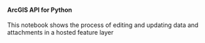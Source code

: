 #### ArcGIS API for Python

This notebook shows the process of editing and updating data and attachments in a hosted feature layer
